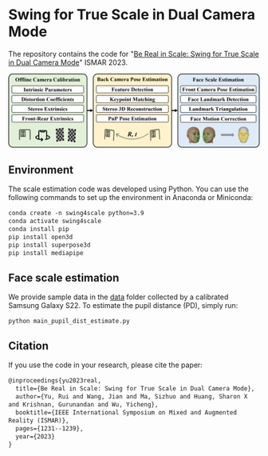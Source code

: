 # Swing for True Scale in Dual Camera Mode
The repository contains the code for "[Be Real in Scale: Swing for True Scale in Dual Camera Mode](https://jianwang-cmu.github.io/23realScale/Swing_for_True_Scale__ISMAR_2023_.pdf)" ISMAR 2023.

![pipeline](figure/overview.png)

## Environment
The scale estimation code was developed using Python. You can use the following commands to set up the environment in Anaconda or Miniconda:
```
conda create -n swing4scale python=3.9
conda activate swing4scale
conda install pip
pip install open3d
pip install superpose3d
pip install mediapipe
```

## Face scale estimation
We provide sample data in the [data](https://github.com/ruiyu0/Swing-for-True-Scale/tree/main/data) folder collected by a calibrated Samsung Galaxy S22. To estimate the pupil distance (PD), simply run:

```
python main_pupil_dist_estimate.py
```


## Citation
If you use the code in your research, please cite the paper:
```
@inproceedings{yu2023real,
  title={Be Real in Scale: Swing for True Scale in Dual Camera Mode},
  author={Yu, Rui and Wang, Jian and Ma, Sizhuo and Huang, Sharon X and Krishnan, Gurunandan and Wu, Yicheng},
  booktitle={IEEE International Symposium on Mixed and Augmented Reality (ISMAR)},
  pages={1231--1239},
  year={2023}
}
```
